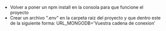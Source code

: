- Volver a poner un npm install en la consola para que funcione el proyecto
- Crear un archivo ".env" en la carpeta raiz del proyecto y que dentro este de la siguiente forma:
  URL_MONGODB='Vuestra cadena de conexion'
